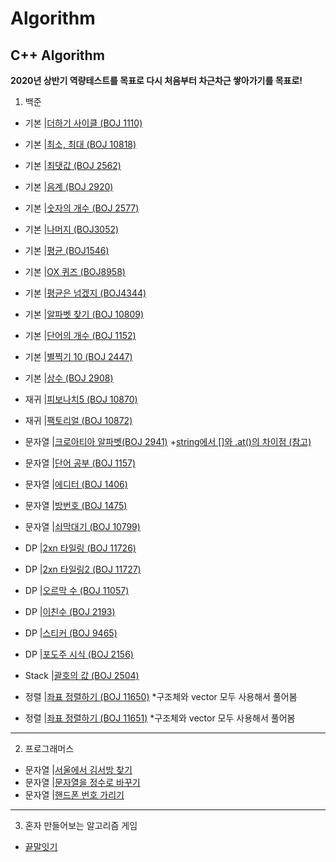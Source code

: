# Algorithm
C++ Algorithm
--
**2020년 상반기 역량테스트를 목표로 다시 처음부터 차근차근 쌓아가기를 목표로!**

1. 백준 

+ 기본 |[더하기 사이클 (BOJ 1110)](https://github.com/danielkang1003/Algorithm/blob/master/boj1110.cpp)
+ 기본 |[최소, 최대 (BOJ 10818)](https://github.com/danielkang1003/Algorithm/blob/master/boj10818.cpp)
+ 기본 |[최댓값 (BOJ 2562)](https://github.com/danielkang1003/Algorithm/blob/master/boj2562.cpp)
+ 기본 |[음계 (BOJ 2920)](https://github.com/danielkang1003/Algorithm/blob/master/boj2920.cpp)
+ 기본 |[숫자의 개수 (BOJ 2577)](https://github.com/danielkang1003/Algorithm/blob/master/boj2577.cpp)
+ 기본 |[나머지 (BOJ3052)](https://github.com/danielkang1003/Algorithm/blob/master/boj3052.cpp)
+ 기본 |[평균 (BOJ1546)](https://github.com/danielkang1003/Algorithm/blob/master/boj1546.cpp)
+ 기본 |[OX 퀴즈 (BOJ8958)](https://github.com/danielkang1003/Algorithm/blob/master/boj8958.cpp)
+ 기본 |[평균은 넘겠지 (BOJ4344)](https://github.com/danielkang1003/Algorithm/blob/master/boj4344.cpp)
+ 기본 |[알파벳 찾기 (BOJ 10809)](https://github.com/danielkang1003/Algorithm/blob/master/boj10809.cpp)
+ 기본 |[단어의 개수 (BOJ 1152)](https://github.com/danielkang1003/Algorithm/blob/master/boj1152.cpp)
+ 기본 |[별찍기 10 (BOJ 2447)](https://github.com/danielkang1003/Algorithm/blob/master/boj2447.cpp)
+ 기본 |[상수 (BOJ 2908)](https://github.com/danielkang1003/Algorithm/blob/master/boj2908.cpp)

+ 재귀 |[피보나치5 (BOJ 10870)](https://github.com/danielkang1003/Algorithm/blob/master/boj10870.cpp)
+ 재귀 |[팩토리얼 (BOJ 10872)](https://github.com/danielkang1003/Algorithm/blob/master/boj10872.cpp)

+ 문자열 |[크로아티아 알파벳(BOJ 2941)](https://github.com/danielkang1003/Algorithm/blob/master/boj2941.cpp)
		+[string에서 []와 .at()의 차이점 (참고)](https://neodreamer-dev.tistory.com/m/256)
+ 문자열 |[단어 공부 (BOJ 1157)](https://github.com/danielkang1003/Algorithm/blob/master/boj1157.cpp)
+ 문자열 |[에디터 (BOJ 1406)](https://github.com/danielkang1003/Algorithm/blob/master/boj1406.cpp)
+ 문자열 |[방번호 (BOJ 1475)](https://github.com/danielkang1003/Algorithm/blob/master/boj1475.cpp)
+ 문자열 |[쇠막대기 (BOJ 10799)](https://github.com/danielkang1003/Algorithm/blob/master/boj10799.cpp)

+ DP |[2xn 타일링 (BOJ 11726)](https://github.com/danielkang1003/Algorithm/blob/master/boj11726.cpp)
+ DP |[2xn 타일링2 (BOJ 11727)](https://github.com/danielkang1003/Algorithm/blob/master/boj11727.cpp)
+ DP |[오르막 수 (BOJ 11057)](https://github.com/danielkang1003/Algorithm/blob/master/boj11057.cpp)
+ DP |[이친수 (BOJ 2193)](https://github.com/danielkang1003/Algorithm/blob/master/boj2193.cpp)
+ DP |[스티커 (BOJ 9465)](https://github.com/danielkang1003/Algorithm/blob/master/boj9465.cpp)
+ DP |[포도주 시식 (BOJ 2156)](https://github.com/danielkang1003/Algorithm/blob/master/boj2156.cpp)

+ Stack |[괄호의 값 (BOJ 2504)](https://github.com/danielkang1003/Algorithm/blob/master/boj2504.cpp)

+ 정렬 |[좌표 정렬하기 (BOJ 11650)](https://github.com/danielkang1003/Algorithm/blob/master/boj11650.cpp)
		*구조체와 vector 모두 사용해서 풀어봄
+ 정렬 |[좌표 정렬하기 (BOJ 11651)](https://github.com/danielkang1003/Algorithm/blob/master/boj11651.cpp)
		*구조체와 vector 모두 사용해서 풀어봄
----

2. 프로그래머스
+ 문자열 |[서울에서 김서방 찾기](https://github.com/danielkang1003/Algorithm/blob/master/%EC%84%9C%EC%9A%B8%EC%97%90%EC%84%9C%20%EA%B9%80%EC%84%9C%EB%B0%A9%EC%B0%BE%EA%B8%B0.cpp)
+ 문자열 |[문자열을 정수로 바꾸기](https://github.com/danielkang1003/Algorithm/blob/master/%EB%AC%B8%EC%9E%90%EC%97%B4%EC%9D%84%20%EC%A0%95%EC%88%98%EB%A1%9C%20%EB%B0%94%EA%BE%B8%EA%B8%B0.cpp)
+ 문자열 |[핸드폰 번호 가리기](https://github.com/danielkang1003/Algorithm/blob/master/%ED%95%B8%EB%93%9C%ED%8F%B0%20%EB%B2%88%ED%98%B8%20%EA%B0%80%EB%A6%AC%EA%B8%B0.cpp)
----

3. 혼자 만들어보는 알고리즘 게임
- [끝말잇기](https://github.com/danielkang1003/Algorithm/blob/master/%EB%81%9D%EB%A7%90%EC%9E%87%EA%B8%B0%EA%B2%8C%EC%9E%84.cpp)
